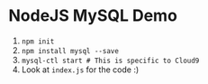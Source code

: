 # NodeJS MySQL Demo

1. `npm init`
2. `npm install mysql --save`
3. `mysql-ctl start # This is specific to Cloud9`
4. Look at `index.js` for the code :)